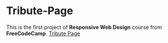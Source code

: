 # Tribute-Page
This is the first project of **Responsive Web Design** course from **FreeCodeCamp**.
[Tribute Page](https://piyush-gupta092.github.io/Tribute-Page/)
